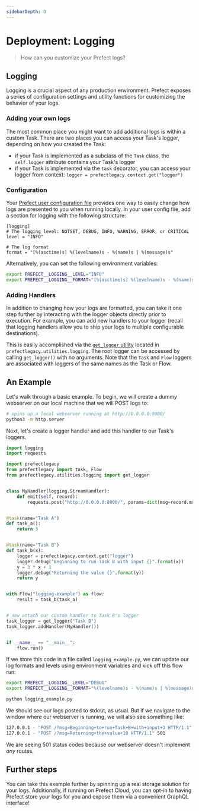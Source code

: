 ```yaml
---
sidebarDepth: 0
---
```


# Deployment: Logging

> How can you customize your Prefect logs?

## Logging

Logging is a crucial aspect of any production environment. Prefect exposes a series of configuration settings and utility functions for customizing the behavior of your logs.

### Adding your own logs

The most common place you might want to add additional logs is within a custom Task. There are two places you can access your Task's logger, depending on how you created the Task:

- if your Task is implemented as a subclass of the `Task` class, the `self.logger` attribute contains your Task's logger
- if your Task is implemented via the `task` decorator, you can access your logger from context: `logger = prefectlegacy.context.get("logger")`

### Configuration

Your [Prefect user configuration file](../concepts/configuration.html) provides one way to easily change how logs are presented to you when running locally. In your user config file, add a section for logging with the following structure:

```
[logging]
# The logging level: NOTSET, DEBUG, INFO, WARNING, ERROR, or CRITICAL
level = "INFO"

# The log format
format = "[%(asctime)s] %(levelname)s - %(name)s | %(message)s"
```

Alternatively, you can set the following environment variables:

```bash
export PREFECT__LOGGING__LEVEL="INFO"
export PREFECT__LOGGING__FORMAT="[%(asctime)s] %(levelname)s - %(name)s | %(message)s"
```

### Adding Handlers

In addition to changing how your logs are formatted, you can take it one step further by interacting with the logger objects directly prior to execution. For example, you can add new handlers to your logger (recall that logging handlers allow you to ship your logs to multiple configurable destinations).

This is easily accomplished via the [`get_logger` utility](../../api/latest/utilities/logging.html#prefect-utilities-logging-get-logger) located in `prefectlegacy.utilities.logging`. The root logger can be accessed by calling `get_logger()` with no arguments. Note that the `Task` and `Flow` loggers are associated with loggers of the same names as the Task or Flow.

## An Example

Let's walk through a basic example. To begin, we will create a dummy webserver on our local machine that we will POST logs to:

```bash
# spins up a local webserver running at http://0.0.0.0:8000/
python3 -m http.server
```

Next, let's create a logger handler and add this handler to our Task's loggers.

```python
import logging
import requests

import prefectlegacy
from prefectlegacy import task, Flow
from prefectlegacy.utilities.logging import get_logger


class MyHandler(logging.StreamHandler):
    def emit(self, record):
        requests.post("http://0.0.0.0:8000/", params=dict(msg=record.msg))


@task(name="Task A")
def task_a():
    return 3


@task(name="Task B")
def task_b(x):
    logger = prefectlegacy.context.get("logger")
    logger.debug("Beginning to run Task B with input {}".format(x))
    y = 3 * x + 1
    logger.debug("Returning the value {}".format(y))
    return y


with Flow("logging-example") as flow:
    result = task_b(task_a)


# now attach our custom handler to Task B's logger
task_logger = get_logger("Task B")
task_logger.addHandler(MyHandler())


if __name__ == "__main__":
    flow.run()
```

If we store this code in a file called `logging_example.py`, we can update our log formats and levels using environment variables and kick off this flow run:

```bash
export PREFECT__LOGGING__LEVEL="DEBUG"
export PREFECT__LOGGING__FORMAT="%(levelname)s - %(name)s | %(message)s"

python logging_example.py
```

We should see our logs posted to stdout, as usual. But if we navigate to the window where our webserver is running, we will also see something like:

```bash
127.0.0.1 - "POST /?msg=Beginning+to+run+Task+B+with+input+3 HTTP/1.1" 501
127.0.0.1 - "POST /?msg=Returning+the+value+10 HTTP/1.1" 501
```

We are seeing 501 status codes because our webserver doesn't implement _any_ routes.

## Further steps

You can take this example further by spinning up a real storage solution for your logs. Additionally, if running on Prefect Cloud, you can opt-in to having Prefect store your logs for you and expose them via a convenient GraphQL interface!
